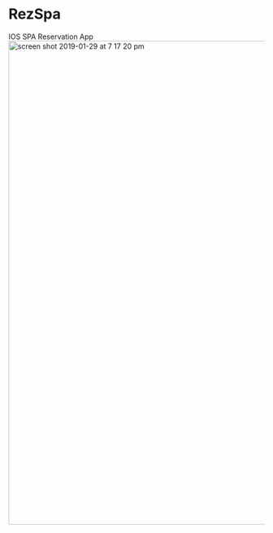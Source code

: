 # RezSpa
IOS SPA Reservation App
<img width="954" alt="screen shot 2019-01-29 at 7 17 20 pm" src="https://user-images.githubusercontent.com/45702022/51955939-9760a400-23fa-11e9-8727-9898275c3843.png">
